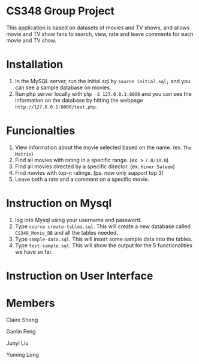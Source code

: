 # CS348 Group Project

This application is based on datasets of movies and TV shows, and allows movie and TV show fans to search, view, rate and leave comments for each movie and TV show.

# Installation
1. In the MySQL server, run the initial.sql by `source initial.sql;` and you can see a sample database on movies.
2. Run php server locally with `php -S 127.0.0.1:8000` and you can see the information on the database by hitting the webpage `http://127.0.0.1:8000/test.php`.

# Funcionalties
1. View information about the movie selected based on the name. (ex. `The Matrix`)
2. Find all movies with rating in a specific range. (ex. > `7.0/10.0`)
3. Find all movies directed by a specific director. (ex. `Hiner Saleem`)
4. Find movies with top-n ratings. (ps. now only support top 3)
5. Leave both a rate and a comment on a specific movie.

# Instruction on Mysql
1. log into Mysql using your username and password.
2. Type `source create-tables.sql`. This will create a new database called `CS348_Movie_DB` and all the tables needed.
3. Type `sample-data.sql`. This will insert some sample data into the tables.
4. Type `test-sample.sql`. This will show the output for the 5 functionalities we have so far.

# Instruction on User Interface

# Members
Claire Sheng

Ganlin Feng

Junyi Liu

Yuming Long

